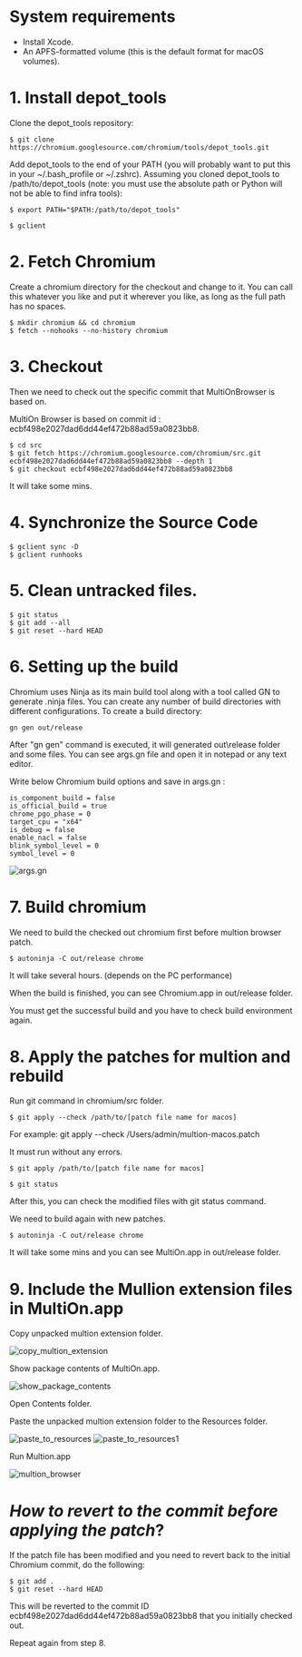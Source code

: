 # System requirements
- Install Xcode.
- An APFS-formatted volume (this is the default format for macOS volumes).

# 1. Install depot_tools

Clone the depot_tools repository:

```
$ git clone https://chromium.googlesource.com/chromium/tools/depot_tools.git
```

Add depot_tools to the end of your PATH (you will probably want to put this in your ~/.bash_profile or ~/.zshrc). Assuming you cloned depot_tools to /path/to/depot_tools (note: you must use the absolute path or Python will not be able to find infra tools):

```
$ export PATH="$PATH:/path/to/depot_tools"
```

```
$ gclient
```

# 2. Fetch Chromium

Create a chromium directory for the checkout and change to it. You can call this whatever you like and put it wherever you like, as long as the full path has no spaces.

```
$ mkdir chromium && cd chromium
$ fetch --nohooks --no-history chromium
```

# 3. Checkout

Then we need to check out the specific commit that MultiOnBrowser is based on.

MultiOn Browser is based on commit id : ecbf498e2027dad6dd44ef472b88ad59a0823bb8.

```
$ cd src
$ git fetch https://chromium.googlesource.com/chromium/src.git ecbf498e2027dad6dd44ef472b88ad59a0823bb8 --depth 1
$ git checkout ecbf498e2027dad6dd44ef472b88ad59a0823bb8
```

It will take some mins.

# 4. Synchronize the Source Code

```
$ gclient sync -D
$ gclient runhooks
```

# 5. Clean untracked files.
```
$ git status
$ git add --all
$ git reset --hard HEAD
```

# 6. Setting up the build

Chromium uses Ninja as its main build tool along with a tool called GN to generate .ninja files. You can create any number of build directories with different configurations. To create a build directory:

```
gn gen out/release
```

After "gn gen" command is executed, it will generated out\release folder and some files.
You can see args.gn file and open it in notepad or any text editor.

Write below Chromium build options and save in args.gn :
```
is_component_build = false
is_official_build = true
chrome_pgo_phase = 0
target_cpu = "x64"
is_debug = false
enable_nacl = false
blink_symbol_level = 0
symbol_level = 0
```

![args.gn](./img_win/args.gn.png)

# 7. Build chromium

We need to build the checked out chromium first before multion browser patch.

```
$ autoninja -C out/release chrome
```

It will take several hours. (depends on the PC performance)

When the build is finished, you can see Chromium.app in out/release folder. 

You must get the successful build and you have to check build environment again.

# 8. Apply the patches for multion and rebuild

Run git command in chromium/src folder.

```
$ git apply --check /path/to/[patch file name for macos]
```

For example: git apply --check /Users/admin/multion-macos.patch

It must run without any errors.

```
$ git apply /path/to/[patch file name for macos]

$ git status
```
After this, you can check the modified files with git status command.

We need to build again with new patches.

```
$ autoninja -C out/release chrome
```
It will take some mins and you can see MultiOn.app in out/release folder.

# 9. Include the Mullion extension files in MultiOn.app

Copy unpacked multion extension folder. 

![copy_multion_extension](./img_mac/copy_multion_extension_folder.png)

Show package contents of MultiOn.app.

![show_package_contents](./img_mac/show_package_contents.png)

Open Contents folder.

Paste the unpacked multion extension folder to the Resources folder.

![paste_to_resources](./img_mac/paste_to_resources.png)
![paste_to_resources1](./img_mac/paste_to_resources1.png)

Run Multion.app

![multion_browser](./img_mac/multion_browser.png)



# _How to revert to the commit before applying the patch_?

If the patch file has been modified and you need to revert back to the initial Chromium commit, do the following:

```
$ git add .
$ git reset --hard HEAD
```

This will be reverted to the commit ID ecbf498e2027dad6dd44ef472b88ad59a0823bb8 that you initially checked out.

Repeat again from step 8.
